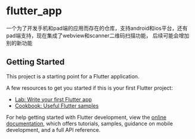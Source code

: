 #  flutter_app

一个为了开发手机和pad端的应用而存在的仓库，支持android和ios平台，还有pad端支持，现在集成了webview和scanner二维码扫描功能，
后续可能会增加别的新功能

## Getting Started

This project is a starting point for a Flutter application.

A few resources to get you started if this is your first Flutter project:

- [Lab: Write your first Flutter app](https://docs.flutter.dev/get-started/codelab)
- [Cookbook: Useful Flutter samples](https://docs.flutter.dev/cookbook)

For help getting started with Flutter development, view the
[online documentation](https://docs.flutter.dev/), which offers tutorials,
samples, guidance on mobile development, and a full API reference.
